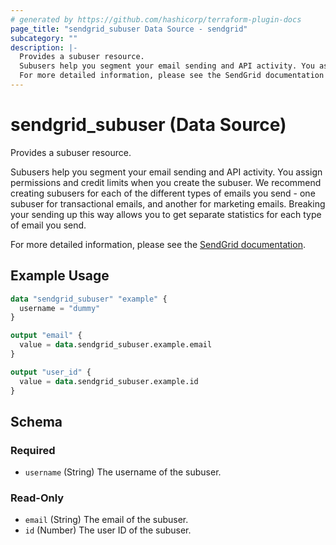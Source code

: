 ```yaml
---
# generated by https://github.com/hashicorp/terraform-plugin-docs
page_title: "sendgrid_subuser Data Source - sendgrid"
subcategory: ""
description: |-
  Provides a subuser resource.
  Subusers help you segment your email sending and API activity. You assign permissions and credit limits when you create the subuser. We recommend creating subusers for each of the different types of emails you send - one subuser for transactional emails, and another for marketing emails. Breaking your sending up this way allows you to get separate statistics for each type of email you send.
  For more detailed information, please see the SendGrid documentation https://docs.sendgrid.com/ui/account-and-settings/api-keys.
---
```


# sendgrid_subuser (Data Source)

Provides a subuser resource.

Subusers help you segment your email sending and API activity. You assign permissions and credit limits when you create the subuser. We recommend creating subusers for each of the different types of emails you send - one subuser for transactional emails, and another for marketing emails. Breaking your sending up this way allows you to get separate statistics for each type of email you send.

For more detailed information, please see the [SendGrid documentation](https://docs.sendgrid.com/ui/account-and-settings/api-keys).

## Example Usage

```terraform
data "sendgrid_subuser" "example" {
  username = "dummy"
}

output "email" {
  value = data.sendgrid_subuser.example.email
}

output "user_id" {
  value = data.sendgrid_subuser.example.id
}
```

<!-- schema generated by tfplugindocs -->
## Schema

### Required

- `username` (String) The username of the subuser.

### Read-Only

- `email` (String) The email of the subuser.
- `id` (Number) The user ID of the subuser.
